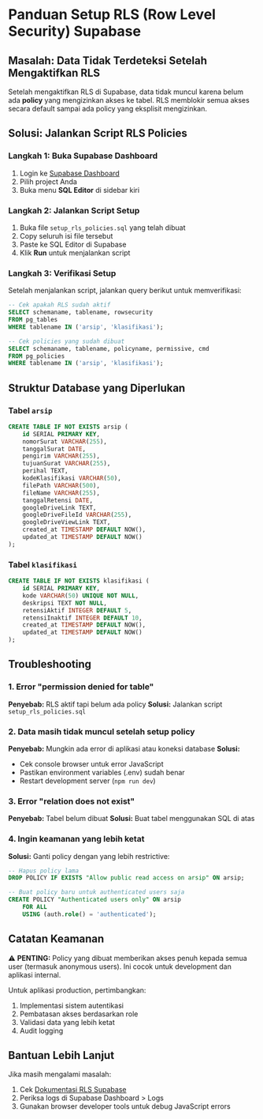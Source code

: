 # Panduan Setup RLS (Row Level Security) Supabase

## Masalah: Data Tidak Terdeteksi Setelah Mengaktifkan RLS

Setelah mengaktifkan RLS di Supabase, data tidak muncul karena belum ada **policy** yang mengizinkan akses ke tabel. RLS memblokir semua akses secara default sampai ada policy yang eksplisit mengizinkan.

## Solusi: Jalankan Script RLS Policies

### Langkah 1: Buka Supabase Dashboard
1. Login ke [Supabase Dashboard](https://app.supabase.com)
2. Pilih project Anda
3. Buka menu **SQL Editor** di sidebar kiri

### Langkah 2: Jalankan Script Setup
1. Buka file `setup_rls_policies.sql` yang telah dibuat
2. Copy seluruh isi file tersebut
3. Paste ke SQL Editor di Supabase
4. Klik **Run** untuk menjalankan script

### Langkah 3: Verifikasi Setup
Setelah menjalankan script, jalankan query berikut untuk memverifikasi:

```sql
-- Cek apakah RLS sudah aktif
SELECT schemaname, tablename, rowsecurity 
FROM pg_tables 
WHERE tablename IN ('arsip', 'klasifikasi');

-- Cek policies yang sudah dibuat
SELECT schemaname, tablename, policyname, permissive, cmd
FROM pg_policies 
WHERE tablename IN ('arsip', 'klasifikasi');
```

## Struktur Database yang Diperlukan

### Tabel `arsip`
```sql
CREATE TABLE IF NOT EXISTS arsip (
    id SERIAL PRIMARY KEY,
    nomorSurat VARCHAR(255),
    tanggalSurat DATE,
    pengirim VARCHAR(255),
    tujuanSurat VARCHAR(255),
    perihal TEXT,
    kodeKlasifikasi VARCHAR(50),
    filePath VARCHAR(500),
    fileName VARCHAR(255),
    tanggalRetensi DATE,
    googleDriveLink TEXT,
    googleDriveFileId VARCHAR(255),
    googleDriveViewLink TEXT,
    created_at TIMESTAMP DEFAULT NOW(),
    updated_at TIMESTAMP DEFAULT NOW()
);
```

### Tabel `klasifikasi`
```sql
CREATE TABLE IF NOT EXISTS klasifikasi (
    id SERIAL PRIMARY KEY,
    kode VARCHAR(50) UNIQUE NOT NULL,
    deskripsi TEXT NOT NULL,
    retensiAktif INTEGER DEFAULT 5,
    retensiInaktif INTEGER DEFAULT 10,
    created_at TIMESTAMP DEFAULT NOW(),
    updated_at TIMESTAMP DEFAULT NOW()
);
```

## Troubleshooting

### 1. Error "permission denied for table"
**Penyebab:** RLS aktif tapi belum ada policy
**Solusi:** Jalankan script `setup_rls_policies.sql`

### 2. Data masih tidak muncul setelah setup policy
**Penyebab:** Mungkin ada error di aplikasi atau koneksi database
**Solusi:** 
- Cek console browser untuk error JavaScript
- Pastikan environment variables (.env) sudah benar
- Restart development server (`npm run dev`)

### 3. Error "relation does not exist"
**Penyebab:** Tabel belum dibuat
**Solusi:** Buat tabel menggunakan SQL di atas

### 4. Ingin keamanan yang lebih ketat
**Solusi:** Ganti policy dengan yang lebih restrictive:

```sql
-- Hapus policy lama
DROP POLICY IF EXISTS "Allow public read access on arsip" ON arsip;

-- Buat policy baru untuk authenticated users saja
CREATE POLICY "Authenticated users only" ON arsip
    FOR ALL
    USING (auth.role() = 'authenticated');
```

## Catatan Keamanan

⚠️ **PENTING:** Policy yang dibuat memberikan akses penuh kepada semua user (termasuk anonymous users). Ini cocok untuk development dan aplikasi internal.

Untuk aplikasi production, pertimbangkan:
1. Implementasi sistem autentikasi
2. Pembatasan akses berdasarkan role
3. Validasi data yang lebih ketat
4. Audit logging

## Bantuan Lebih Lanjut

Jika masih mengalami masalah:
1. Cek [Dokumentasi RLS Supabase](https://supabase.com/docs/guides/auth/row-level-security)
2. Periksa logs di Supabase Dashboard > Logs
3. Gunakan browser developer tools untuk debug JavaScript errors